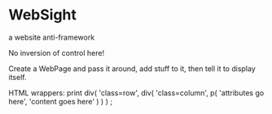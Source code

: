 # WebSight
a website anti-framework

No inversion of control here!

Create a WebPage and pass it around, add stuff to it, then tell it to display itself.

HTML wrappers:
	print
		div( 'class=row',
			div( 'class=column',
				p( 'attributes go here',
					'content goes here'
				)
			)
		)
	;


